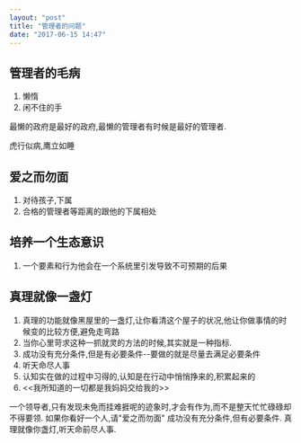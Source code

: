```yaml
---
layout: "post"
title: "管理者的问题"
date: "2017-06-15 14:47"
---
```



## 管理者的毛病
1. 懒惰
2. 闲不住的手

最懒的政府是最好的政府,最懒的管理者有时候是最好的管理者.

虎行似病,鹰立如睡


## 爱之而勿面
1. 对待孩子,下属
2. 合格的管理者等距离的跟他的下属相处

## 培养一个生态意识
1. 一个要素和行为他会在一个系统里引发导致不可预期的后果

## 真理就像一盏灯
1. 真理的功能就像黑屋里的一盏灯,让你看清这个屋子的状况,他让你做事情的时候变的比较方便,避免走弯路
2. 当你心里苛求这种一抓就灵的方法的时候,其实就是一种指标.
3. 成功没有充分条件,但是有必要条件--要做的就是尽量去满足必要条件
4. 听天命尽人事
5. 认知实在做的过程中习得的,认知是在行动中悄悄挣来的,积累起来的
6. <<我所知道的一切都是我妈妈交给我的>>

一个领导者,只有发现未免而挂难捱呢的迹象时,才会有作为,而不是整天忙忙碌碌却不得要领.
如果你看好一个人,请"爱之而勿面"
成功没有充分条件,但有必要条件.
真理就像你盏灯,听天命前尽人事.

